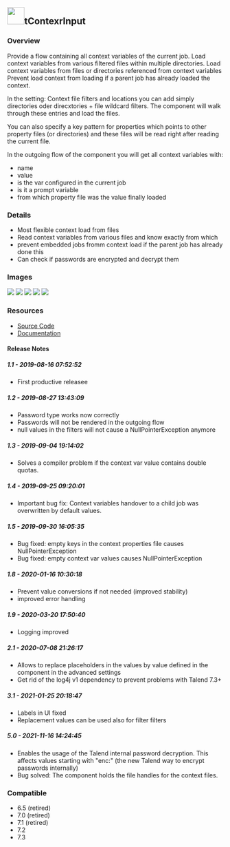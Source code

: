 ## <img src='./logo.jpg' width='40' height='40'>tContexrInput

### Overview
Provide a flow containing all context variables of the current job.
Load context variables from various filtered files within multiple directories.
Load context variables from files or directories referenced from context variables
Prevent load context from loading if a parent job has already loaded the context.

In the setting: Context file filters and locations you can add simply directories oder direcxtories + file wildcard filters.
The component will walk through these entries and load the files.

You can also specify a key pattern for properties which points to other property files (or directories) and these files will be read right after reading the current file.

In the outgoing flow of the component you will get all context variables with:
* name
* value
* is the var configured in the current job
* is it a prompt variable
* from which property file was the value finally loaded



### Details
* Most flexible context load from files
* Read context variables from various files and know exactly from which
* prevent embedded jobs fromm context load if the parent job has already done this
* Can check if passwords are encrypted and decrypt them
### Images
<a href='./screenshots/v_5.0__20.jpg'><img src='./screenshots/v_5.0__20.jpg' ></a>
<a href='./screenshots/v_5.0__19.jpg'><img src='./screenshots/v_5.0__19.jpg' ></a>
<a href='./screenshots/v_3.1__18.jpg'><img src='./screenshots/v_3.1__18.jpg' ></a>
<a href='./screenshots/v_3.1__17.jpg'><img src='./screenshots/v_3.1__17.jpg' ></a>
<a href='./screenshots/v_2.1__16.jpg'><img src='./screenshots/v_2.1__16.jpg' ></a>


### Resources
 * <a href=https://github.com/jlolling/talendcomp_tContextInput>Source Code</a>
 * <a href=https://github.com/jlolling/talendcomp_tContextInput/blob/master/doc/tContextInput.pdf>Documentation</a>

#### Release Notes

##### 1.1 - 2019-08-16 07:52:52
* First productive releasee
##### 1.2 - 2019-08-27 13:43:09
* Password type works now correctly
* Passwords will not be rendered in the outgoing flow
* null values in the filters will not cause a NullPointerException anymore
##### 1.3 - 2019-09-04 19:14:02
* Solves a compiler problem if the context var value contains double quotas.
##### 1.4 - 2019-09-25 09:20:01
* Important bug fix: Context variables handover to a child job was overwritten by default values.
##### 1.5 - 2019-09-30 16:05:35
* Bug fixed: empty keys in the context properties file causes NullPointerException 
* Bug fixed: empty context var values causes NullPointerException
##### 1.8 - 2020-01-16 10:30:18
* Prevent value conversions if not needed (improved stability)
* improved error handling 
##### 1.9 - 2020-03-20 17:50:40
* Logging improved
##### 2.1 - 2020-07-08 21:26:17
* Allows to replace placeholders in the values by value defined in the component in the advanced settings
* Get rid of the log4j v1 dependency to prevent problems with Talend 7.3+
##### 3.1 - 2021-01-25 20:18:47
* Labels in UI fixed
* Replacement values can be used also for filter filters
##### 5.0 - 2021-11-16 14:24:45
* Enables the usage of the Talend internal password decryption. This affects values starting with "enc:" (the new Talend way to encrypt passwords internally)
* Bug solved: The component holds the file handles for the context files.
### Compatible
 - 6.5 (retired)
 -  7.0 (retired)
 -  7.1 (retired)
 - 7.2
 - 7.3